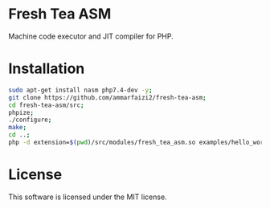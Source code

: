 
# Fresh Tea ASM
Machine code executor and JIT compiler for PHP.

# Installation
```sh
sudo apt-get install nasm php7.4-dev -y;
git clone https://github.com/ammarfaizi2/fresh-tea-asm;
cd fresh-tea-asm/src;
phpize;
./configure;
make;
cd ..;
php -d extension=$(pwd)/src/modules/fresh_tea_asm.so examples/hello_world.php;
```

# License
This software is licensed under the MIT license.
